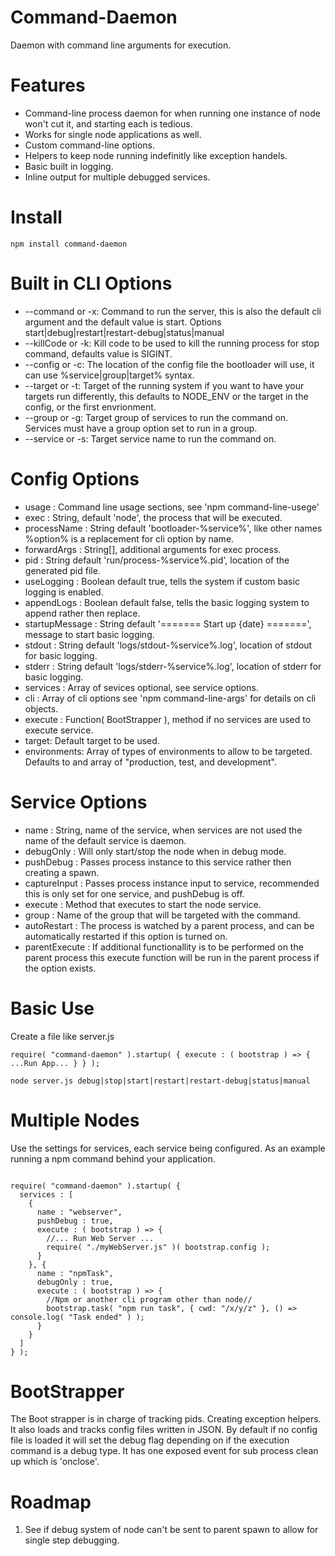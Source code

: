 # Command-Daemon
Daemon with command line arguments for execution.

Features
========
* Command-line process daemon for when running one instance of node won't cut it, and starting each is tedious.
* Works for single node applications as well.
* Custom command-line options.
* Helpers to keep node running indefinitly like exception handels.
* Basic built in logging.
* Inline output for multiple debugged services.

Install
=======
`npm install command-daemon`

Built in CLI Options
====================
* --command or -x: Command to run the server, this is also the default cli argument and the default value is start. Options start|debug|restart|restart-debug|status|manual
* --killCode or -k: Kill code to be used to kill the running process for stop command, defaults value is SIGINT.
* --config or -c: The location of the config file the bootloader will use, it can use %service|group|target% syntax.
* --target or -t: Target of the running system if you want to have your targets run differently, this defaults to NODE_ENV or the target in the config, or the first envrionment.
* --group or -g: Target group of services to run the command on. Services must have a group option set to run in a group.
* --service or -s: Target service name to run the command on.

Config Options
==============
* usage : Command line usage sections, see 'npm command-line-usege'
* exec : String, default 'node', the process that will be executed.
* processName : String default 'bootloader-%service%', like other names %option% is a replacement for cli option by name.
* forwardArgs : String[], additional arguments for exec process.
* pid : String default 'run/process-%service%.pid', location of the generated pid file.
* useLogging : Boolean default true, tells the system if custom basic logging is enabled.
* appendLogs : Boolean default false, tells the basic logging system to append rather then replace.
* startupMessage : String default '======= Start up {date} =======', message to start basic logging.
* stdout : String default 'logs/stdout-%service%.log', location of stdout for basic logging.
* stderr : String default 'logs/stderr-%service%.log', location of stderr for basic logging.
* services : Array of sevices optional, see service options.
* cli : Array of cli options see 'npm command-line-args' for details on cli objects.
* execute : Function( BootStrapper ), method if no services are used to execute service.
* target: Default target to be used.
* environments: Array of types of environments to allow to be targeted. Defaults to and array of "production, test, and development".

Service Options
===============
* name : String, name of the service, when services are not used the name of the default service is daemon.
* debugOnly : Will only start/stop the node when in debug mode.
* pushDebug : Passes process instance to this service rather then creating a spawn.
* captureInput : Passes process instance input to service, recommended this is only set for one service, and pushDebug is off.
* execute : Method that executes to start the node service.
* group : Name of the group that will be targeted with the command.
* autoRestart : The process is watched by a parent process, and can be automatically restarted if this option is turned on.
* parentExecute : If additional functionallity is to be performed on the parent process this execute function will be run in the parent process if the option exists.

Basic Use
=========
Create a file like server.js
```
require( "command-daemon" ).startup( { execute : ( bootstrap ) => { ...Run App... } } );
```
```
node server.js debug|stop|start|restart|restart-debug|status|manual
```

Multiple Nodes
==============
Use the settings for services, each service being configured. As an example running a npm command behind your application.
```

require( "command-daemon" ).startup( {
  services : [
    {
      name : "webserver",
      pushDebug : true,
      execute : ( bootstrap ) => {
        //... Run Web Server ...
        require( "./myWebServer.js" )( bootstrap.config );
      }
    }, {
      name : "npmTask",
      debugOnly : true,
      execute : ( bootstrap ) => {
        //Npm or another cli program other than node//
        bootstrap.task( "npm run task", { cwd: "/x/y/z" }, () => console.log( "Task ended" ) );
      }
    }
  ]
} );
```

BootStrapper
============
The Boot strapper is in charge of tracking pids. Creating exception helpers. It also loads and tracks config files written in JSON. By default if no config file is loaded it will set the debug flag depending on if the execution command is a debug type. It has one exposed event for sub process clean up which is 'onclose'.

Roadmap
=======
1. See if debug system of node can't be sent to parent spawn to allow for single step debugging.